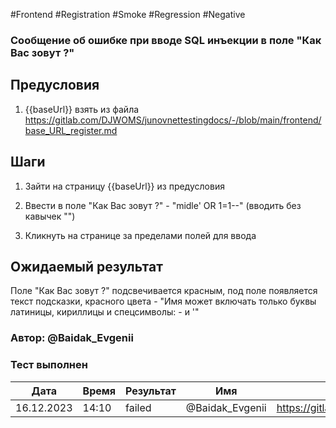 #Frontend #Registration #Smoke #Regression #Negative

### Сообщение об ошибке при вводе SQL инъекции в поле "Как Вас зовут ?"

## Предусловия

1. {{baseUrl}} взять из файла https://gitlab.com/DJWOMS/junovnettestingdocs/-/blob/main/frontend/base_URL_register.md

## Шаги

1. Зайти на страницу {{baseUrl}} из предусловия

2. Ввести в поле "Как Вас зовут ?" - "midle' OR 1=1--" (вводить без кавычек "")

3. Кликнуть на странице за пределами полей для ввода

## Ожидаемый результат

Поле "Как Вас зовут ?" подсвечивается красным, под поле появляется текст подсказки, красного цвета - "Имя может включать только буквы латиницы, кириллицы и спецсимволы: - и '"

### Автор: @Baidak_Evgenii

### Тест выполнен
|     Дата    | Время | Результат   |   Имя  | ссылка на баг |
|     ---     |  ---  |    ---      |   ---  |      ---      |
|  16.12.2023 | 14:10 |   failed   | @Baidak_Evgenii | https://gitlab.com/DJWOMS/front/-/issues/44 |
